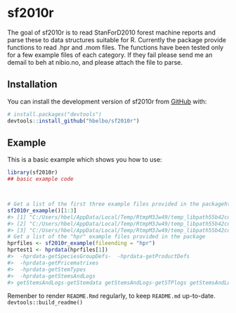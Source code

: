 
<!-- README.md is generated from README.Rmd. Please edit that file -->

# sf2010r

<!-- badges: start -->
<!-- badges: end -->

The goal of sf2010r is to read StanForD2010 forest machine reports and
parse these to data structures suitable for R. Currently the package
provide functions to read .hpr and .mom files. The functions have been
tested only for a few example files of each category. If they fail
please send me an demail to beh at nibio.no, and please attach the file
to parse.

## Installation

You can install the development version of sf2010r from
[GitHub](https://github.com/) with:

``` r
# install.packages("devtools")
devtools::install_github("hbelbo/sf2010r")
```

## Example

This is a basic example which shows you how to use:

``` r
library(sf2010r)
## basic example code



# Get a list of the first three example files provided in the packagehttps://mail.google.com/mail/u/0/#search/miele/FMfcgxmSdZDpKdbMpMbsxFtgFmrxNdfh?projector=1&messagePartId=0.1
sf2010r_example()[1:3]
#> [1] "C:/Users/hbel/AppData/Local/Temp/RtmpM3Jw49/temp_libpath55b42cd77721/sf2010r/extdata/bullshit.txt"                           
#> [2] "C:/Users/hbel/AppData/Local/Temp/RtmpM3Jw49/temp_libpath55b42cd77721/sf2010r/extdata/FPR_V0303_MaxiXT_0107_20220406__1_1.fpr"
#> [3] "C:/Users/hbel/AppData/Local/Temp/RtmpM3Jw49/temp_libpath55b42cd77721/sf2010r/extdata/HPR_V0201_MaxiXplorer_3_10_20170309.hpr"
# Get a list of the "hpr" example files provided in the package
hprfiles <- sf2010r_example(fileending = "hpr")
hprtest1 <- hprdata(hprfiles[1])
#>  -hprdata-getSpeciesGroupDefs-  -hprdata-getProductDefs 
#>  -hprdata-getPricematrixes 
#>  -hprdata-getStemTypes 
#>  -hprdata-getStemsAndLogs 
#> getStemsAndLogs-getStemdata getStemsAndLogs-getSTPlogs getStemsAndLogs-getMTPlogs getStemsAndLogs-getStemGrades getStemsAndLogs-getSTP_diameters  - hprdata- create height diameter dataset
```

Remenber to render `README.Rmd` regularly, to keep `README.md`
up-to-date. `devtools::build_readme()`
